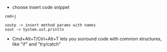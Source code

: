 

* choose insert code snippet
 ```
cmd+j
```

```
soutp -> insert method params with names
sout -> System.out.println
``` 

* Cmd+Alt+T/Ctrl+Alt+T lets you surround code with common structures, like "if" and "try/catch"


